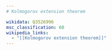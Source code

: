```yaml
---
# Kolmogorov extension theorem

wikidata: Q3526996
msc_classification: 60
wikipedia_links:
  - "[[Kolmogorov extension theorem]]"
---
```

